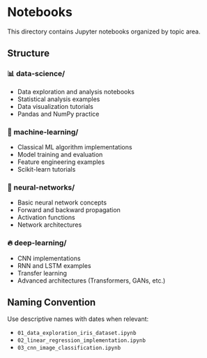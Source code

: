 # Notebooks

This directory contains Jupyter notebooks organized by topic area.

## Structure

### 📊 data-science/
- Data exploration and analysis notebooks
- Statistical analysis examples
- Data visualization tutorials
- Pandas and NumPy practice

### 🤖 machine-learning/
- Classical ML algorithm implementations
- Model training and evaluation
- Feature engineering examples
- Scikit-learn tutorials

### 🧠 neural-networks/
- Basic neural network concepts
- Forward and backward propagation
- Activation functions
- Network architectures

### 🔥 deep-learning/
- CNN implementations
- RNN and LSTM examples
- Transfer learning
- Advanced architectures (Transformers, GANs, etc.)

## Naming Convention
Use descriptive names with dates when relevant:
- `01_data_exploration_iris_dataset.ipynb`
- `02_linear_regression_implementation.ipynb`
- `03_cnn_image_classification.ipynb`
